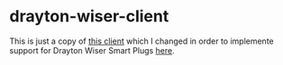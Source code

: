 # drayton-wiser-client

This is just a copy of [this client](https://github.com/stringbean/drayton-wiser-client) which I changed in order to implemente support for Drayton Wiser Smart Plugs [here](https://github.com/vanagnostos/homebridge-drayton-wiser).
